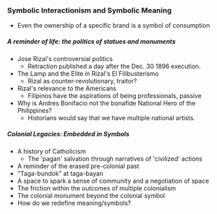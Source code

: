 ### Symbolic Interactionism and Symbolic Meaning
- Even the ownership of a specific brand is a symbol of consumption
##### A reminder of life: the politics of statues and monuments
- Jose Rizal's controversial politics
	- Retraction published a day after the Dec. 30 1896 execution.
- The Lamp and the Elite in Rizal's El Filibusterismo
	- Rizal as counter-revolutionary, traitor?
- Rizal's relevance to the Americans
	- Filipinos have the aspirations of being professionals, passive
- Why is Andres Bonifacio not the bonafide National Hero of the Philippines?
	- Historians would say that we have multiple national artists.
##### Colonial Legacies: Embedded in Symbols
-  A history of Catholicism
	- The 'pagan' salvation through narratives of 'civilized' actions
- A reminder of the erased pre-colonial past
- "Taga-bundok" at taga-bayan
- A space to spark a sense of community and a negotiation of space
- The friction within the outcomes of multiple colonialism
- The colonial monument beyond the colonial symbol
- How do we redefine meaning/symbols?